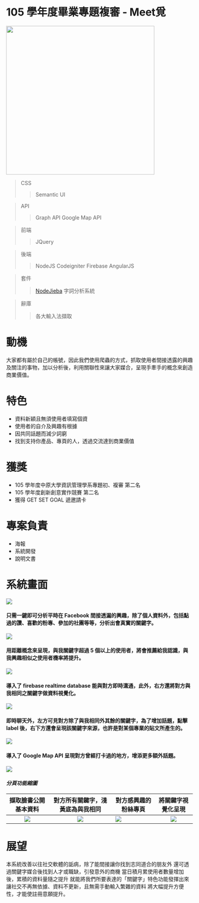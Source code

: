 # 105 學年度畢業專題複審 - Meet覓
<img src="http://i.imgur.com/1VxbDzN.png" width="400">

> CSS
>> Semantic UI

> API
>> Graph API
>> Google Map API

> 前端
>> JQuery

> 後端
>> NodeJS
>> Codeigniter
>> Firebase
>> AngularJS

> 套件
>> [NodeJieba](https://github.com/yanyiwu/nodejieba) 字詞分析系統

> 辭庫
>> 各大輸入法擷取


# 動機
大家都有屬於自己的帳號，因此我們使用爬蟲的方式，抓取使用者間接透露的興趣及關注的事物，加以分析後，利用關聯性來讓大家媒合，呈現手牽手的概念來創造商業價值。

# 特色
* 資料新穎且無須使用者填寫個資
* 使用者的自介及興趣有根據
* 因共同話題而減少詞窮
* 找到支持你產品、專頁的人，透過交流達到商業價值

# 獲獎
* 105 學年度中原大學資訊管理學系專題初、複審 第二名
* 105 學年度創新創意實作競賽 第二名
* 獲得 GET SET GOAL 遞邀請卡

# 專案負責
* 海報
* 系統開發
* 說明文書

# 系統畫面
<img src="http://140.135.67.5/Project/102GP/B12/images/1.png">

####  只需一鍵即可分析平時在 Facebook 間接透漏的興趣，除了個人資料外，包括點過的讚、喜歡的粉專、參加的社團等等，分析出會真實的關鍵字。

<img src="http://140.135.67.5/Project/102GP/B12/images/3.png">

#### 用距離概念來呈現，與我關鍵字超過 5 個以上的使用者，將會推薦給我認識，與我興趣相似之使用者機率將提升。

<img src="http://140.135.67.5/Project/102GP/B12/images/4.png">

#### 導入了 firebase realtime database 能與對方即時溝通，此外，右方還將對方與我相同之關鍵字做資料視覺化。

<img src="http://140.135.67.5/Project/102GP/B12/images/5.png">

#### 即時聊天外，左方可見對方除了與我相同外其餘的關鍵字，為了增加話題，點擊 label 後，右下方還會呈現該關鍵字來源，也許是對某個專業的貼文所產生的。

<img src="http://140.135.67.5/Project/102GP/B12/images/6.png">

#### 導入了 Google Map API 呈現對方曾經打卡過的地方，增添更多額外話題。

<img src="http://140.135.67.5/Project/102GP/B12/images/7.png">

#### *分頁功能縮圖*

| 擷取臉書公開基本資料  | 對方所有關鍵字，淺黃底為與我相同  | 對方感興趣的粉絲專頁  | 將關鍵字視覺化呈現 |
|:------------:|:---------------:|------------|:---------------:|
| <img src="http://140.135.67.5/Project/102GP/B12/images/8.png"> | <img src="http://140.135.67.5/Project/102GP/B12/images/9.png"> | <img src="http://140.135.67.5/Project/102GP/B12/images/10.png"> | <img src="http://140.135.67.5/Project/102GP/B12/images/11.png"> |

# 展望
本系統改善以往社交軟體的詬病，除了能間接讓你找到志同道合的朋友外
還可透過關鍵字媒合後找到人才或職缺，引發意外的商機
當日積月累使用者數量增加後，累積的資料量隨之提升
就能將我們所要表達的「關鍵字」特色功能發揮出來
讓社交不再無依據、資料不更新，且無需手動輸入繁雜的資料
將大幅提升方便性，才能使註冊意願提升。
